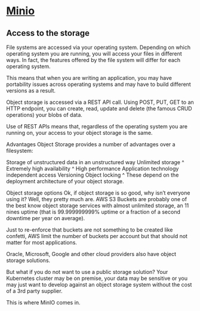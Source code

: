 # **[Minio](https://medium.com/@martin.hodges/object-storage-in-your-kubernetes-cluster-using-minio-ad838decd9ce)**

## Access to the storage

File systems are accessed via your operating system. Depending on which operating system you are running, you will access your files in different ways. In fact, the features offered by the file system will differ for each operating system.

This means that when you are writing an application, you may have portability issues across operating systems and may have to build different versions as a result.

Object storage is accessed via a REST API call. Using POST, PUT, GET to an HTTP endpoint, you can create, read, update and delete (the famous CRUD operations) your blobs of data.

Use of REST APIs means that, regardless of the operating system you are running on, your access to your object storage is the same.

Advantages
Object Storage provides a number of advantages over a filesystem:

Storage of unstructured data in an unstructured way
Unlimited storage
^ Extremely high availability
^ High performance
Application technology independent access
Versioning
Object locking
^ These depend on the deployment architecture of your object storage.

Object storage options
Ok, if object storage is so good, why isn’t everyone using it? Well, they pretty much are. AWS S3 Buckets are probably one of the best know object storage services with almost unlimited storage, an 11 nines uptime (that is 99.999999999% uptime or a fraction of a second downtime per year on average).

Just to re-enforce that buckets are not something to be created like confetti, AWS limit the number of buckets per account but that should not matter for most applications.

Oracle, Microsoft, Google and other cloud providers also have object storage solutions.

But what if you do not want to use a public storage solution? Your Kubernetes cluster may be on premise, your data may be sensitive or you may just want to develop against an object storage system without the cost of a 3rd party supplier.

This is where MinIO comes in.
